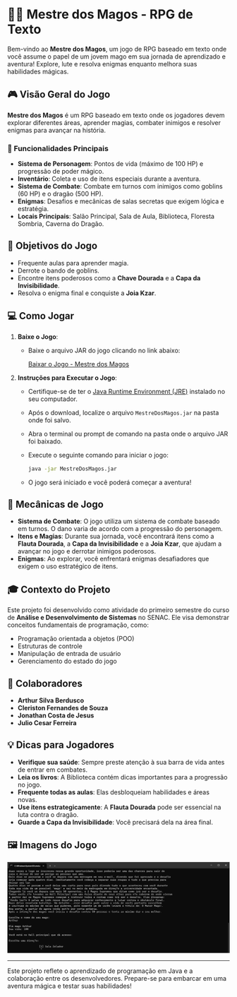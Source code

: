 # 🧙‍♂️ Mestre dos Magos - RPG de Texto

Bem-vindo ao **Mestre dos Magos**, um jogo de RPG baseado em texto onde você assume o papel de um jovem mago em sua jornada de aprendizado e aventura! Explore, lute e resolva enigmas enquanto melhora suas habilidades mágicas.

## 🎮 Visão Geral do Jogo

**Mestre dos Magos** é um RPG baseado em texto onde os jogadores devem explorar diferentes áreas, aprender magias, combater inimigos e resolver enigmas para avançar na história.

### 🌟 Funcionalidades Principais
- **Sistema de Personagem**: Pontos de vida (máximo de 100 HP) e progressão de poder mágico.
- **Inventário**: Coleta e uso de itens especiais durante a aventura.
- **Sistema de Combate**: Combate em turnos com inimigos como goblins (60 HP) e o dragão (500 HP).
- **Enigmas**: Desafios e mecânicas de salas secretas que exigem lógica e estratégia.
- **Locais Principais**: Salão Principal, Sala de Aula, Biblioteca, Floresta Sombria, Caverna do Dragão.

## 🎯 Objetivos do Jogo

- Frequente aulas para aprender magia.
- Derrote o bando de goblins.
- Encontre itens poderosos como a **Chave Dourada** e a **Capa da Invisibilidade**.
- Resolva o enigma final e conquiste a **Joia Kzar**.

## 💻 Como Jogar

1. **Baixe o Jogo**: 
   - Baixe o arquivo JAR do jogo clicando no link abaixo:

     [Baixar o Jogo - Mestre dos Magos](#)

2. **Instruções para Executar o Jogo**:
   - Certifique-se de ter o [Java Runtime Environment (JRE)](https://www.java.com/pt-BR/download/) instalado no seu computador.
   - Após o download, localize o arquivo `MestreDosMagos.jar` na pasta onde foi salvo.
   - Abra o terminal ou prompt de comando na pasta onde o arquivo JAR foi baixado.
   - Execute o seguinte comando para iniciar o jogo:

     ```bash
     java -jar MestreDosMagos.jar
     ```

   - O jogo será iniciado e você poderá começar a aventura!

## 🧩 Mecânicas de Jogo

- **Sistema de Combate**: O jogo utiliza um sistema de combate baseado em turnos. O dano varia de acordo com a progressão do personagem.
- **Itens e Magias**: Durante sua jornada, você encontrará itens como a **Flauta Dourada**, a **Capa da Invisibilidade** e a **Joia Kzar**, que ajudam a avançar no jogo e derrotar inimigos poderosos.
- **Enigmas**: Ao explorar, você enfrentará enigmas desafiadores que exigem o uso estratégico de itens.

## 🎓 Contexto do Projeto

Este projeto foi desenvolvido como atividade do primeiro semestre do curso de **Análise e Desenvolvimento de Sistemas** no SENAC. Ele visa demonstrar conceitos fundamentais de programação, como:

- Programação orientada a objetos (POO)
- Estruturas de controle
- Manipulação de entrada de usuário
- Gerenciamento do estado do jogo

## 👥 Colaboradores

- **Arthur Silva Berdusco**
- **Cleriston Fernandes de Souza**
- **Jonathan Costa de Jesus**
- **Julio Cesar Ferreira**

## 💡 Dicas para Jogadores

- **Verifique sua saúde**: Sempre preste atenção à sua barra de vida antes de entrar em combates.
- **Leia os livros**: A Biblioteca contém dicas importantes para a progressão no jogo.
- **Frequente todas as aulas**: Elas desbloqueiam habilidades e áreas novas.
- **Use itens estrategicamente**: A **Flauta Dourada** pode ser essencial na luta contra o dragão.
- **Guarde a Capa da Invisibilidade**: Você precisará dela na área final.

## 🖼️ Imagens do Jogo

![Tela principal - Sistema assistente de montagem de PC](docs/imagens/inicio.png)

---

Este projeto reflete o aprendizado de programação em Java e a colaboração entre os desenvolvedores. Prepare-se para embarcar em uma aventura mágica e testar suas habilidades!
